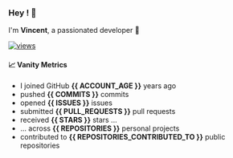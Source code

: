 ### Hey ! 👋

I'm **Vincent**, a passionated developer 🫡

[![views](https://komarev.com/ghpvc/?username=vspiewak&style=flat&color=brightgreen&label=views&abbreviated=true)](https://github.com/vspiewak)

#### 📈 Vanity Metrics

* I joined GitHub **{{ ACCOUNT_AGE }}** years ago
* pushed **{{ COMMITS }}** commits
* opened **{{ ISSUES }}** issues
* submitted **{{ PULL_REQUESTS }}** pull requests
* received **{{ STARS }}** stars ...
* ... across **{{ REPOSITORIES }}** personal projects 
* contributed to **{{ REPOSITORIES_CONTRIBUTED_TO }}** public repositories